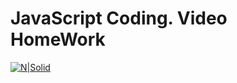 # JavaScript Coding. Video HomeWork

[![N|Solid](https://cbte.ru/wp-content/uploads/2018/08/video-znachok.png)](https://youtu.be/jCg4u7oIrEo)
